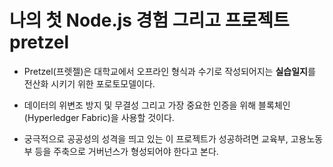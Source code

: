 # 나의 첫 Node.js 경험 그리고 프로젝트 pretzel
 - Pretzel(프렛젤)은 대학교에서 오프라인 형식과 수기로 작성되어지는 **실습일지**를 전산화 시키기 위한 포로토모델이다. 

 - 데이터의 위변조 방지 및 무결성 그리고 가장 중요한 인증을 위해 블록체인(Hyperledger Fabric)을 사용할 것이다.  

 - 궁극적으로 공공성의 성격을 띄고 있는 이 프로젝트가 성공하려면 교육부, 고용노동부 등을 주축으로 거버넌스가 형성되어야 한다고 본다.